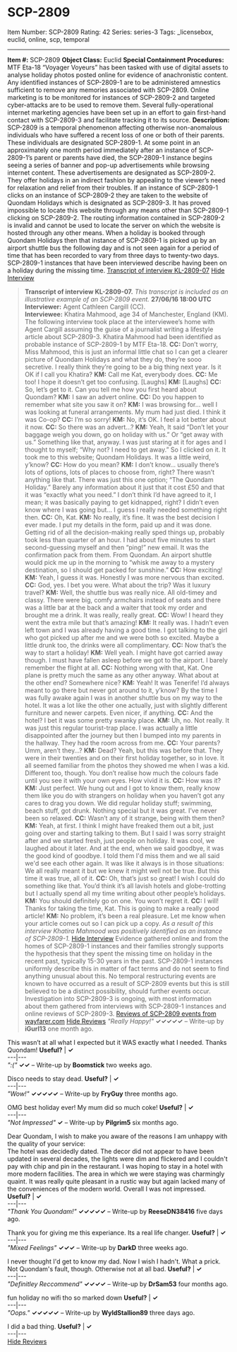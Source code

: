 # SCP-2809
Item Number: SCP-2809
Rating: 42
Series: series-3
Tags: _licensebox, euclid, online, scp, temporal

---

**Item #:** SCP-2809
**Object Class:** Euclid
**Special Containment Procedures:** MTF Eta-18 “Voyager Voyeurs” has been tasked with use of digital assets to analyse holiday photos posted online for evidence of anachronistic content.
Any identified instances of SCP-2809-1 are to be administered amnestics sufficient to remove any memories associated with SCP-2809.
Online marketing is to be monitored for instances of SCP-2809-2 and targeted cyber-attacks are to be used to remove them.
Several fully-operational internet marketing agencies have been set up in an effort to gain first-hand contact with SCP-2809-3 and facilitate tracking it to its source.
**Description:** SCP-2809 is a temporal phenomenon affecting otherwise non-anomalous individuals who have suffered a recent loss of one or both of their parents. These individuals are designated SCP-2809-1.
At some point in an approximately one month period immediately after an instance of SCP-2809-1’s parent or parents have died, the SCP-2809-1 instance begins seeing a series of banner and pop-up advertisements while browsing internet content. These advertisements are designated as SCP-2809-2. They offer holidays in an indirect fashion by appealing to the viewer’s need for relaxation and relief from their troubles.
If an instance of SCP-2809-1 clicks on an instance of SCP-2809-2 they are taken to the website of Quondam Holidays which is designated as SCP-2809-3. It has proved impossible to locate this website through any means other than SCP-2809-1 clicking on SCP-2809-2. The routing information contained in SCP-2809-2 is invalid and cannot be used to locate the server on which the website is hosted through any other means.
When a holiday is booked through Quondam Holidays then that instance of SCP-2809-1 is picked up by an airport shuttle bus the following day and is not seen again for a period of time that has been recorded to vary from three days to twenty-two days. SCP-2809-1 instances that have been interviewed describe having been on a holiday during the missing time.
[Transcript of interview KL-2809-07](javascript:;)
[Hide Interview](javascript:;)
> **Transcript of interview KL-2809-07.**
> _This transcript is included as an illustrative example of an SCP-2809 event._
> **27/06/16 18:00 UTC**
> **Interviewer:** Agent Cathleen Cargill (CC).  
>  **Interviewee:** Khatira Mahmood, age 34 of Manchester, England (KM).
> The following interview took place at the interviewee’s home with Agent Cargill assuming the guise of a journalist writing a lifestyle article about SCP-2809-3. Khatira Mahmood had been identified as probable instance of SCP-2809-1 by MTF Eta-18.
> **CC:** Don’t worry, Miss Mahmood, this is just an informal little chat so I can get a clearer picture of Quondam Holidays and what they do, they’re sooo secretive. I really think they’re going to be a big thing next year. Is it OK if I call you Khatira?
> **KM:** Call me Kat, everybody does.
> **CC:** Me too! I hope it doesn’t get too confusing. [Laughs]
> **KM:** [Laughs]
> **CC:** So, let’s get to it. Can you tell me how you first heard about Quondam?
> **KM:** I saw an advert online.
> **CC:** Do you happen to remember what site you saw it on?
> **KM:** I was browsing for… well I was looking at funeral arrangements. My mum had just died. I think it was Co-op?
> **CC:** I’m so sorry!
> **KM:** No, it’s OK. I feel a lot better about it now.
> **CC:** So there was an advert…?
> **KM:** Yeah, It said “Don’t let your baggage weigh you down, go on holiday with us.” Or “get away with us.” Something like that, anyway. I was just staring at it for ages and I thought to myself; “Why not? I need to get away.” So I clicked on it. It took me to this website; Quondam Holidays. It was a little weird, y’know?
> **CC:** How do you mean?
> **KM:** I don’t know… usually there’s lots of options, lots of places to choose from, right? There wasn’t anything like that. There was just this one option; “The Quondam Holiday.” Barely any information about it just that it cost £50 and that it was “exactly what you need.”
> I don’t think I’d have agreed to it, I mean; it was basically paying to get kidnapped, right? I didn’t even know where I was going but… I guess I really needed something right then.
> **CC:** Oh, Kat.
> **KM:** No really, it’s fine. It was the best decision I ever made.
> I put my details in the form, paid up and it was done. Getting rid of all the decision-making really sped things up, probably took less than quarter of an hour. I had about five minutes to start second-guessing myself and then “ping!” new email. It was the confirmation pack from them. From Quondam. An airport shuttle would pick me up in the morning to “whisk me away to a mystery destination, so I should get packed for sunshine.”
> **CC:** How exciting!
> **KM:** Yeah, I guess it was. Honestly I was more nervous than excited.
> **CC:** God, yes. I bet you were. What about the trip? Was it luxury travel?
> **KM:** Well, the shuttle bus was really nice. All old-timey and classy. There were big, comfy armchairs instead of seats and there was a little bar at the back and a waiter that took my order and brought me a drink. It was really, really great.
> **CC:** Wow! I heard they went the extra mile but that’s amazing!
> **KM:** It really was. I hadn’t even left town and I was already having a good time. I got talking to the girl who got picked up after me and we were both so excited. Maybe a little drunk too, the drinks were all complimentary.
> **CC:** Now that’s the way to start a holiday!
> **KM:** Well yeah. I might have got carried away though. I must have fallen asleep before we got to the airport. I barely remember the flight at all.
> **CC:** Nothing wrong with that, Kat. One plane is pretty much the same as any other anyway. What about at the other end? Somewhere nice?
> **KM:** Yeah! It was Tenerife! I’d always meant to go there but never got around to it, y’know? By the time I was fully awake again I was in another shuttle bus on my way to the hotel. It was a lot like the other one actually, just with slightly different furniture and newer carpets. Even nicer, if anything.
> **CC:** And the hotel? I bet it was some pretty swanky place.
> **KM:** Uh, no. Not really. It was just this regular tourist-trap place. I was actually a little disappointed after the journey but then I bumped into my parents in the hallway. They had the room across from me.
> **CC:** Your parents? Umm, aren’t they…?
> **KM:** Dead? Yeah, but this was before that. They were in their twenties and on their first holiday together, so in love. It all seemed familiar from the photos they showed me when I was a kid. Different too, though. You don’t realise how much the colours fade until you see it with your own eyes. How vivid it is.
> **CC:** How was it?
> **KM:** Just perfect. We hung out and I got to know them, really know them like you do with strangers on holiday when you haven’t got any cares to drag you down. We did regular holiday stuff; swimming, beach stuff, got drunk. Nothing special but it was great. I’ve never been so relaxed.
> **CC:** Wasn’t any of it strange, being with them then?
> **KM:** Yeah, at first. I think I might have freaked them out a bit, just going over and starting talking to them. But I said I was sorry straight after and we started fresh, just people on holiday. It was cool, we laughed about it later. And at the end, when we said goodbye, it was the good kind of goodbye. I told them I'd miss them and we all said we'd see each other again. It was like it always is in those situations: We all really meant it but we knew it might well not be true. But this time it was true, all of it.
> **CC:** Oh, that’s just so great! I wish I could do something like that. You’d think it’s all lavish hotels and globe-trotting but I actually spend all my time writing about other people’s holidays.
> **KM:** You should definitely go on one. You won’t regret it.
> **CC:** I will! Thanks for taking the time, Kat. This is going to make a really good article!
> **KM:** No problem, it’s been a real pleasure. Let me know when your article comes out so I can pick up a copy.
> _As a result of this interview Khatira Mahmood was positively identified as an instance of SCP-2809-1._
[Hide Interview](javascript:;)
Evidence gathered online and from the homes of SCP-2809-1 instances and their families strongly supports the hypothesis that they spent the missing time on holiday in the recent past, typically 15-30 years in the past. SCP-2809-1 instances uniformly describe this in matter of fact terms and do not seem to find anything unusual about this.
No temporal restructuring events are known to have occurred as a result of SCP-2809 events but this is still believed to be a distinct possibility, should further events occur.
Investigation into SCP-2809-3 is ongoing, with most information about them gathered from interviews with SCP-2809-1 instances and online reviews of SCP-2809-3.
[Reviews of SCP-2809 events from wayfarer.com](javascript:;)
[Hide Reviews](javascript:;)
_"Really Happy!"_
**✓✓✓✓✓** – Write-up by **iGurl13** one month ago.
  
This wasn’t at all what I expected but it WAS exactly what I needed. Thanks Quondam!
**Useful?** | **✓**  
---|---  
_":("_
**✓✓** – Write-up by **Boomstick** two weeks ago.
  
Disco needs to stay dead.
**Useful?** | **✓**  
---|---  
_"Wow!"_
**✓✓✓✓✓** – Write-up by **FryGuy** three months ago.
  
OMG best holiday ever! My mum did so much coke!
**Useful?** | **✓**  
---|---  
_"Not Impressed"_
**✓** – Write-up by **Pilgrim5** six months ago.
  
Dear Quondam, I wish to make you aware of the reasons I am unhappy with the quality of your service:  
The hotel was decidedly dated. The decor did not appear to have been updated in several decades, the lights were dim and flickered and I couldn't pay with chip and pin in the restaurant. I was hoping to stay in a hotel with more modern facilities. The area in which we were staying was charmingly quaint. It was really quite pleasant in a rustic way but again lacked many of the conveniences of the modern world. Overall I was not impressed.
**Useful?** | **✓**  
---|---  
_"Thank You Quondam!"_
**✓✓✓✓✓** – Write-up by **ReeseDN38416** five days ago.
  
Thank you for giving me this experiance. Its a real life changer.
**Useful?** | **✓**  
---|---  
_"Mixed Feelings"_
**✓✓✓** – Write-up by **DarkD** three weeks ago.
  
I never thought I'd get to know my dad. Now I wish I hadn't. What a prick. Not Quondam's fault, though. Otherwise not at all bad.
**Useful?** | **✓**  
---|---  
_"Definitley Reccommend"_
**✓✓✓✓** – Write-up by **DrSam53** four months ago.
  
fun holiday no wifi tho so marked down
**Useful?** | **✓**  
---|---  
_"Oops."_
**✓✓✓✓✓** – Write-up by **WyldStallion89** three days ago.
  
I did a bad thing.
**Useful?** | **✓**  
---|---  
[Hide Reviews](javascript:;)
  
  